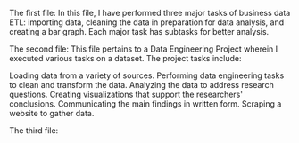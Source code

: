 The first file: In this file, I have performed three major tasks of business data ETL: importing data, cleaning the data in preparation for data analysis, and creating a bar graph. Each major task has subtasks for better analysis.

The second file: This file pertains to a Data Engineering Project wherein I executed various tasks on a dataset. The project tasks include:

Loading data from a variety of sources.
Performing data engineering tasks to clean and transform the data.
Analyzing the data to address research questions.
Creating visualizations that support the researchers' conclusions.
Communicating the main findings in written form.
Scraping a website to gather data.

The third file: 

